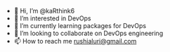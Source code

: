 - 👋 Hi, I’m @kaRthink6
- 👀 I’m interested in DevOps
- 🌱 I’m currently learning packages for DevOps
- 💞️ I’m looking to collaborate on DevOps engineering
- 📫 How to reach me rushialuri@gmail.com

<!---
kaRthink6/kaRthink6 is a ✨ special ✨ repository because its `README.md` (this file) appears on your GitHub profile.
You can click the Preview link to take a look at your changes.
--->
